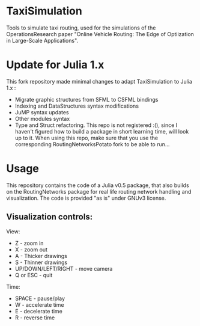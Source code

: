 # TaxiSimulation
Tools to simulate taxi routing, used for the simulations of the OperationsResearch paper "Online Vehicle Routing: The Edge of Optiization in Large-Scale Applications".

# Update for Julia 1.x
This fork repository made minimal changes to adapt TaxiSimulation to Julia 1.x : 
- Migrate graphic structures from SFML to CSFML bindings
- Indexing and DataStructures syntax modifications
- JuMP syntax updates 
- Other modules syntax
- Type and Struct refactoring. 
This repo is not registered :(), since I haven't figured how to build a package in short learning time, will look up to it. When using this repo, make sure that you use the corresponding RoutingNetworksPotato fork to be able to run... 
# Usage
This repository contains the code of a Julia v0.5 package, that also builds on the RoutingNetworks package for real life routing network handling and visualization.
The code is provided "as is" under GNUv3 license. 

## Visualization controls:
View:
- Z - zoom in
- X - zoom out
- A - Thicker drawings
- S - Thinner drawings
- UP/DOWN/LEFT/RIGHT - move camera
- Q or ESC - quit

Time:
- SPACE - pause/play
- W - accelerate time
- E - decelerate time
- R - reverse time
